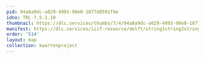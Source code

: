 ```yaml
---
pid: 94a8a9dc-a029-4993-90e0-1877d0591f9e
idno: TRL-7.5.1.10
thumbnail: https://dlc.services/thumbs/7/4/94a8a9dc-a029-4993-90e0-1877d0591f9e/full/400,339/0/default.jpg
manifest: https://dlc.services/iiif-resource/delft/string1string2string3/kaartenproject-2007/TRL-7.5.1.10
order: '514'
layout: map
collection: kaartenproject
---
```

